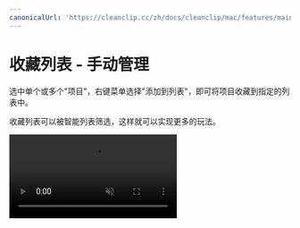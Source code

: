 ```yaml
---
canonicalUrl: 'https://cleanclip.cc/zh/docs/cleanclip/mac/features/main-window-collection-lists'
---
```


# 收藏列表 - 手动管理

选中单个或多个"项目"，右键菜单选择"添加到列表"，即可将项目收藏到指定的列表中。

收藏列表可以被智能列表筛选，这样就可以实现更多的玩法。

<video autoplay muted loop>
    <source src="/videos/collection-lists.mp4" type="video/mp4">
    <iframe src="/videos/collection-lists.mp4" scrolling="no" border="0" frameborder="0" allow="autoplay; encrypted-media" allowfullscreen></iframe>
</video>